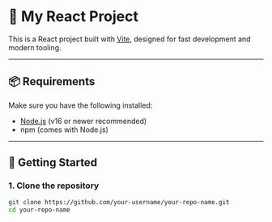 # 🚀 My React Project

This is a React project built with [Vite](https://vitejs.dev/), designed for fast development and modern tooling.

---

## 📦 Requirements

Make sure you have the following installed:

- [Node.js](https://nodejs.org/) (v16 or newer recommended)
- npm (comes with Node.js)

---

## 📁 Getting Started

### 1. Clone the repository

```bash
git clone https://github.com/your-username/your-repo-name.git
cd your-repo-name
